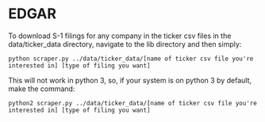 # EDGAR

To download S-1 filings for any company in the ticker csv files in the data/ticker_data directory, navigate to the lib directory and then simply:

```python scraper.py ../data/ticker_data/[name of ticker csv file you're interested in] [type of filing you want]```

This will not work in python 3, so, if your system is on python 3 by default, make the command:

```python2 scraper.py ../data/ticker_data/[name of ticker csv file you're interested in] [type of filing you want]```
